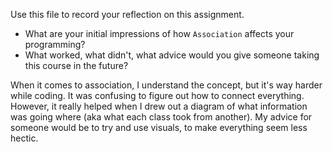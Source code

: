 Use this file to record your reflection on this assignment.

- What are your initial impressions of how `Association` affects your programming?
- What worked, what didn't, what advice would you give someone taking this course in the future?

When it comes to association, I understand the concept, but it's way harder while coding. It was confusing to figure out how to connect everything. However, it really helped when I drew out a diagram of what information was going where (aka what each class took from another). My advice for someone would be to try and use visuals, to make everything seem less hectic.